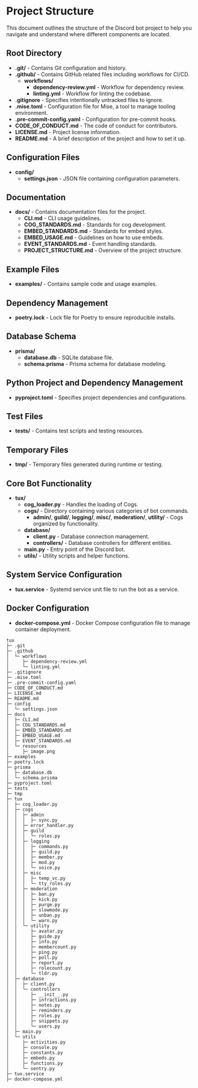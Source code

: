 # Project Structure

This document outlines the structure of the Discord bot project to help you navigate and understand where different components are located.

## Root Directory

- **.git/** - Contains Git configuration and history.
- **.github/** - Contains GitHub related files including workflows for CI/CD.
  - **workflows/**
    - **dependency-review.yml** - Workflow for dependency review.
    - **linting.yml** - Workflow for linting the codebase.
- **.gitignore** - Specifies intentionally untracked files to ignore.
- **.mise.toml** - Configuration file for Mise, a tool to manage tooling environment.
- **.pre-commit-config.yaml** - Configuration for pre-commit hooks.
- **CODE_OF_CONDUCT.md** - The code of conduct for contributors.
- **LICENSE.md** - Project license information.
- **README.md** - A brief description of the project and how to set it up.

## Configuration Files

- **config/**
  - **settings.json** - JSON file containing configuration parameters.

## Documentation

- **docs/** - Contains documentation files for the project.
  - **CLI.md** - CLI usage guidelines.
  - **COG_STANDARDS.md** - Standards for cog development.
  - **EMBED_STANDARDS.md** - Standards for embed styles.
  - **EMBED_USAGE.md** - Guidelines on how to use embeds.
  - **EVENT_STANDARDS.md** - Event handling standards.
  - **PROJECT_STRUCTURE.md** - Overview of the project structure.

## Example Files

- **examples/** - Contains sample code and usage examples.

## Dependency Management

- **poetry.lock** - Lock file for Poetry to ensure reproducible installs.

## Database Schema

- **prisma/**
  - **database.db** - SQLite database file.
  - **schema.prisma** - Prisma schema for database modeling.

## Python Project and Dependency Management

- **pyproject.toml** - Specifies project dependencies and configurations.

## Test Files

- **tests/** - Contains test scripts and testing resources.

## Temporary Files

- **tmp/** - Temporary files generated during runtime or testing.

## Core Bot Functionality

- **tux/**
  - **cog_loader.py** - Handles the loading of Cogs.
  - **cogs/** - Directory containing various categories of bot commands.
    - **admin/**, **guild/**, **logging/**, **misc/**, **moderation/**, **utility/** - Cogs organized by functionality.
  - **database/**
    - **client.py** - Database connection management.
    - **controllers/** - Database controllers for different entities.
  - **main.py** - Entry point of the Discord bot.
  - **utils/** - Utility scripts and helper functions.

## System Service Configuration

- **tux.service** - Systemd service unit file to run the bot as a service.

## Docker Configuration

- **docker-compose.yml** - Docker Compose configuration file to manage container deployment.


```
tux
├─ .git
├─ .github
│  └─ workflows
│     ├─ dependency-review.yml
│     └─ linting.yml
├─ .gitignore
├─ .mise.toml
├─ .pre-commit-config.yaml
├─ CODE_OF_CONDUCT.md
├─ LICENSE.md
├─ README.md
├─ config
│  └─ settings.json
├─ docs
│  ├─ CLI.md
│  ├─ COG_STANDARDS.md
│  ├─ EMBED_STANDARDS.md
│  ├─ EMBED_USAGE.md
│  ├─ EVENT_STANDARDS.md
│  └─ resources
│     ├─ image.png
├─ examples
├─ poetry.lock
├─ prisma
│  ├─ database.db
│  └─ schema.prisma
├─ pyproject.toml
├─ tests
├─ tmp
├─ tux
│  ├─ cog_loader.py
│  ├─ cogs
│  │  ├─ admin
│  │  │  ├─ sync.py
│  │  ├─ error_handler.py
│  │  ├─ guild
│  │  │  └─ roles.py
│  │  ├─ logging
│  │  │  ├─ commands.py
│  │  │  ├─ guild.py
│  │  │  ├─ member.py
│  │  │  ├─ mod.py
│  │  │  └─ voice.py
│  │  ├─ misc
│  │  │  ├─ temp_vc.py
│  │  │  └─ tty_roles.py
│  │  ├─ moderation
│  │  │  ├─ ban.py
│  │  │  ├─ kick.py
│  │  │  ├─ purge.py
│  │  │  ├─ slowmode.py
│  │  │  ├─ unban.py
│  │  │  └─ warn.py
│  │  └─ utility
│  │     ├─ avatar.py
│  │     ├─ guide.py
│  │     ├─ info.py
│  │     ├─ membercount.py
│  │     ├─ ping.py
│  │     ├─ poll.py
│  │     ├─ report.py
│  │     ├─ rolecount.py
│  │     └─ tldr.py
│  ├─ database
│  │  ├─ client.py
│  │  └─ controllers
│  │     ├─ __init__.py
│  │     ├─ infractions.py
│  │     ├─ notes.py
│  │     ├─ reminders.py
│  │     ├─ roles.py
│  │     ├─ snippets.py
│  │     └─ users.py
│  ├─ main.py
│  └─ utils
│     ├─ activities.py
│     ├─ console.py
│     ├─ constants.py
│     ├─ embeds.py
│     ├─ functions.py
│     └─ sentry.py
├─ tux.service
├─ docker-compose.yml
```
